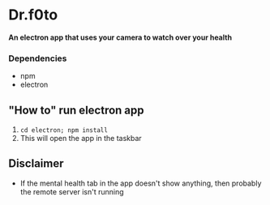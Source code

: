 # Dr.f0to

**An electron app that uses your camera to watch over your health**

### Dependencies
- npm 
- electron

## "How to" run electron app
1. ``` cd electron; npm install ```
2. This will open the app in the taskbar

## Disclaimer 
* If the mental health tab in the app doesn't show anything, then probably the remote server isn't running
